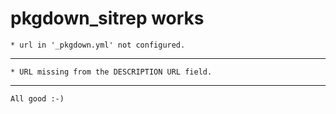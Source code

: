 # pkgdown_sitrep works

    * url in '_pkgdown.yml' not configured.

---

    * URL missing from the DESCRIPTION URL field.

---

    All good :-)

